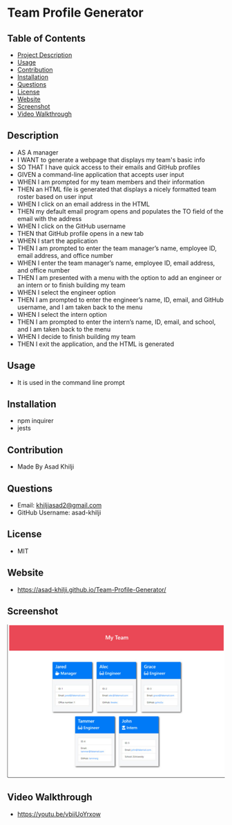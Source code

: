 # Team Profile Generator

## Table of Contents
- [Project Description](#Description)
- [Usage](#usage)
- [Contribution](#Contribution)
- [Installation](#Installation)
- [Questions](#Questions)
- [License](#License)
- [Website](#Website)
- [Screenshot](#Screenshot)
- [Video Walkthrough](#Walkthrough)

## Description
* AS A manager
* I WANT to generate a webpage that displays my team's basic info
* SO THAT I have quick access to their emails and GitHub profiles
* GIVEN a command-line application that accepts user input
* WHEN I am prompted for my team members and their information
* THEN an HTML file is generated that displays a nicely formatted team roster based on user input
* WHEN I click on an email address in the HTML
* THEN my default email program opens and populates the TO field of the email with the address
* WHEN I click on the GitHub username
* THEN that GitHub profile opens in a new tab
* WHEN I start the application
* THEN I am prompted to enter the team manager’s name, employee ID, email address, and office number
* WHEN I enter the team manager’s name, employee ID, email address, and office number
* THEN I am presented with a menu with the option to add an engineer or an intern or to finish building my team
* WHEN I select the engineer option
* THEN I am prompted to enter the engineer’s name, ID, email, and GitHub username, and I am taken back to the menu
* WHEN I select the intern option
* THEN I am prompted to enter the intern’s name, ID, email, and school, and I am taken back to the menu
* WHEN I decide to finish building my team
* THEN I exit the application, and the HTML is generated

## Usage
* It is used in the command line prompt

## Installation
* npm inquirer
* jests

## Contribution
* Made By Asad Khilji

## Questions
* Email: khiljiasad2@gmail.com
* GitHub Username: asad-khilji

## License
* MIT

## Website
* https://asad-khilji.github.io/Team-Profile-Generator/

## Screenshot
![Screenshot](https://github.com/asad-khilji/Team-Profile-Generator/blob/main/images/Screen%20Shot%202022-05-07%20at%202.59.33%20PM.png)

## Video Walkthrough
* https://youtu.be/vbiiUoYrxow
    
